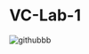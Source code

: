 # VC-Lab-1

![githubbb](https://github.com/AlaaElNaggar74/VC-Lab-1/assets/121260100/c0f747fd-7135-48bc-90fc-10604111e159)



